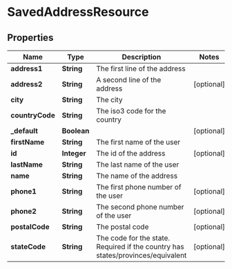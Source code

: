 
# SavedAddressResource

## Properties
Name | Type | Description | Notes
------------ | ------------- | ------------- | -------------
**address1** | **String** | The first line of the address | 
**address2** | **String** | A second line of the address |  [optional]
**city** | **String** | The city | 
**countryCode** | **String** | The iso3 code for the country | 
**_default** | **Boolean** |  |  [optional]
**firstName** | **String** | The first name of the user | 
**id** | **Integer** | The id of the address |  [optional]
**lastName** | **String** | The last name of the user | 
**name** | **String** | The name of the address | 
**phone1** | **String** | The first phone number of the user |  [optional]
**phone2** | **String** | The second phone number of the user |  [optional]
**postalCode** | **String** | The postal code |  [optional]
**stateCode** | **String** | The code for the state. Required if the country has states/provinces/equivalent |  [optional]



